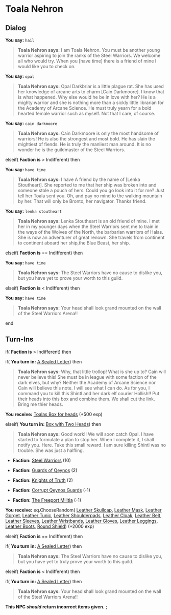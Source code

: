 # Toala Nehron
## Dialog

**You say:** `hail`



>**Toala Nehron says:** I am Toala Nehron. You must be another young warrior aspiring to join the ranks of the Steel Warriors. We welcome all who would try. When you [have time] there is a friend of mine I would like you to check on.

**You say:** `opal`



>**Toala Nehron says:** Opal Darkbriar is a little plague rat.  She has used her knowledge of arcane arts to charm [Cain Darkmoore].  I know that is what happened.  Why else would he be in love with her?  He is a mighty warrior and she is nothing more than a sickly little librarian for the Academy of Arcane Science.  He must truly yearn for a bold hearted female warrior such as myself.  Not that I care, of course.

**You say:** `cain darkmoore`



>**Toala Nehron says:** Cain Darkmoore is only the most handsome of warriors!  He is also the strongest and most bold.  He has slain the mightiest of fiends.  He is truly the manliest man around.  It is no wonder he is the guildmaster of the Steel Warriors.

elseif( **Faction is** > Indifferent) then


**You say:** `have time`




>**Toala Nehron says:** I have A friend by the name of [Lenka Stoutheart]. She reported to me that her ship was broken into and someone stole a pouch of hers. Could you go look into it for me? Just tell her Toala sent you. Oh, and pay no mind to the walking mountain by her. That will only be Bronto, her navigator. Thanks friend.


**You say:** `lenka stoutheart`




>**Toala Nehron says:** Lenka Stoutheart is an old friend of mine. I met her in my younger days when the Steel Warriors sent me to train in the ways of the Wolves of the North, the barbarian warriors of Halas. She is now an adventurer of great renown. She travels from continent to continent aboard her ship,the Blue Beast, her ship.


elseif( **Faction is** == Indifferent) then


**You say:** `have time`




>**Toala Nehron says:** The Steel Warriors have no cause to dislike you, but you have yet to prove your worth to this guild.



elseif( **Faction is** < Indifferent) then


**You say:** `have time`




>**Toala Nehron says:** Your head shall look grand mounted on the wall of the Steel Warriors Arena!!


end

## Turn-Ins



if( **Faction is** > Indifferent) then


if( **You turn in:** [A Sealed Letter](/item/18814)) then 



>**Toala Nehron says:** Why, that little trollop! What is she up to? Cain will never believe this! She must be in league with some faction of the dark elves, but why? Neither the Academy of Arcane Science nor Cain will believe this note. I will see what I can do. As for you, I command you to kill this Shintl and her dark elf courier Hollish!! Put their heads into this box and combine them. We shall cut the link. Bring me thier heads.



 **You receive:**  [Toalas Box for heads](/item/17971) (+500 exp)


elseif( **You turn in:** [Box with Two Heads](/item/12246)) then 



>**Toala Nehron says:** Good work!! We will soon catch Opal. I have started to formulate a plan to stop her. When I complete it, I shall notify you. Here. Take this small reward. I am sure killing Shintl was no trouble. She was just a halfling.



* __Faction:__ [Steel Warriors](/faction/311) (10)



* __Faction:__ [Guards of Qeynos](/faction/262) (2)



* __Faction:__ [Knights of Truth](/faction/281) (2)



* __Faction:__ [Corrupt Qeynos Guards](/faction/230) (-1)



* __Faction:__ [The Freeport Militia](/faction/330) (-1)



 **You receive:** eq.ChooseRandom( [Leather Skullcap](/item/2001), [Leather Mask](/item/2002), [Leather Gorget](/item/2003), [Leather Tunic](/item/2004), [Leather Shoulderpads](/item/2005), [Leather Cloak](/item/2006), [Leather Belt](/item/2007), [Leather Sleeves](/item/2008), [Leather Wristbands](/item/2009), [Leather Gloves](/item/2010), [Leather Leggings](/item/2011), [Leather Boots](/item/2012), [Round Shield](/item/9002)) (+2000 exp)


elseif( **Faction is** == Indifferent) then


if( **You turn in:** [A Sealed Letter](/item/18814)) then 



>**Toala Nehron says:** The Steel Warriors have no cause to dislike you, but you have yet to truly prove your worth to this guild.


elseif( **Faction is** < Indifferent) then


if( **You turn in:** [A Sealed Letter](/item/18814)) then 



>**Toala Nehron says:** Your head shall look grand mounted on the wall of the Steel Warriors Arena!!


**This NPC *should* return incorrect items given.**
;

